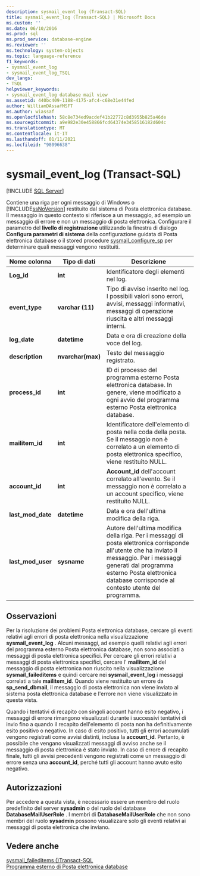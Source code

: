 ```yaml
---
description: sysmail_event_log (Transact-SQL)
title: sysmail_event_log (Transact-SQL) | Microsoft Docs
ms.custom: ''
ms.date: 06/10/2016
ms.prod: sql
ms.prod_service: database-engine
ms.reviewer: ''
ms.technology: system-objects
ms.topic: language-reference
f1_keywords:
- sysmail_event_log
- sysmail_event_log_TSQL
dev_langs:
- TSQL
helpviewer_keywords:
- sysmail_event_log database mail view
ms.assetid: 440bc409-1188-4175-afc4-c68e31e44fed
author: WilliamDAssafMSFT
ms.author: wiassaf
ms.openlocfilehash: 58c8e734ed9acdef41b22772c8d3955b825a46de
ms.sourcegitcommit: a9e982e30e458866fcd64374e3458516182d604c
ms.translationtype: MT
ms.contentlocale: it-IT
ms.lasthandoff: 01/11/2021
ms.locfileid: "98096638"
---
```

# <a name="sysmail_event_log-transact-sql"></a>sysmail_event_log (Transact-SQL)
[!INCLUDE [SQL Server](../../includes/applies-to-version/sqlserver.md)]

  Contiene una riga per ogni messaggio di Windows o [!INCLUDE[ssNoVersion](../../includes/ssnoversion-md.md)] restituito dal sistema di Posta elettronica database. Il messaggio in questo contesto si riferisce a un messaggio, ad esempio un messaggio di errore e non un messaggio di posta elettronica. Configurare il parametro del **livello di registrazione** utilizzando la finestra di dialogo **Configura parametri di sistema** della configurazione guidata di Posta elettronica database o il stored procedure [sysmail_configure_sp](../../relational-databases/system-stored-procedures/sysmail-configure-sp-transact-sql.md) per determinare quali messaggi vengono restituiti.  
  
|Nome colonna|Tipo di dati|Descrizione|  
|-----------------|---------------|-----------------|  
|**Log_id**|**int**|Identificatore degli elementi nel log.|  
|**event_type**|**varchar (11)**|Tipo di avviso inserito nel log. I possibili valori sono errori, avvisi, messaggi informativi, messaggi di operazione riuscita e altri messaggi interni.|  
|**log_date**|**datetime**|Data e ora di creazione della voce del log.|  
|**description**|**nvarchar(max)**|Testo del messaggio registrato.|  
|**process_id**|**int**|ID di processo del programma esterno Posta elettronica database. In genere, viene modificato a ogni avvio del programma esterno Posta elettronica database.|  
|**mailitem_id**|**int**|Identificatore dell'elemento di posta nella coda della posta. Se il messaggio non è correlato a un elemento di posta elettronica specifico, viene restituito NULL.|  
|**account_id**|**int**|**Account_id** dell'account correlato all'evento. Se il messaggio non è correlato a un account specifico, viene restituito NULL.|  
|**last_mod_date**|**datetime**|Data e ora dell'ultima modifica della riga.|  
|**last_mod_user**|**sysname**|Autore dell'ultima modifica della riga. Per i messaggi di posta elettronica corrisponde all'utente che ha inviato il messaggio. Per i messaggi generati dal programma esterno Posta elettronica database corrisponde al contesto utente del programma.|  
  
## <a name="remarks"></a>Osservazioni  
 Per la risoluzione dei problemi Posta elettronica database, cercare gli eventi relativi agli errori di posta elettronica nella visualizzazione **sysmail_event_log** . Alcuni messaggi, ad esempio quelli relativi agli errori del programma esterno Posta elettronica database, non sono associati a messaggi di posta elettronica specifici. Per cercare gli errori relativi a messaggi di posta elettronica specifici, cercare l' **mailitem_id** del messaggio di posta elettronica non riuscito nella visualizzazione **sysmail_faileditems** e quindi cercare nei **sysmail_event_log** i messaggi correlati a tale **mailitem_id**. Quando viene restituito un errore da **sp_send_dbmail**, il messaggio di posta elettronica non viene inviato al sistema posta elettronica database e l'errore non viene visualizzato in questa vista.  
  
 Quando i tentativi di recapito con singoli account hanno esito negativo, i messaggi di errore rimangono visualizzati durante i successivi tentativi di invio fino a quando il recapito dell'elemento di posta non ha definitivamente esito positivo o negativo. In caso di esito positivo, tutti gli errori accumulati vengono registrati come avvisi distinti, inclusa la **account_id**. Pertanto, è possibile che vengano visualizzati messaggi di avviso anche se il messaggio di posta elettronica è stato inviato. In caso di errore di recapito finale, tutti gli avvisi precedenti vengono registrati come un messaggio di errore senza una **account_id**, perché tutti gli account hanno avuto esito negativo.  
  
## <a name="permissions"></a>Autorizzazioni  
 Per accedere a questa vista, è necessario essere un membro del ruolo predefinito del server **sysadmin** o del ruolo del database **DatabaseMailUserRole** . I membri di **DatabaseMailUserRole** che non sono membri del ruolo **sysadmin** possono visualizzare solo gli eventi relativi ai messaggi di posta elettronica che inviano.  
  
## <a name="see-also"></a>Vedere anche  
 [sysmail_faileditems &#40;&#41;Transact-SQL ](../../relational-databases/system-catalog-views/sysmail-faileditems-transact-sql.md)   
 [Programma esterno di Posta elettronica database](../../relational-databases/database-mail/database-mail-external-program.md)  
  
  
